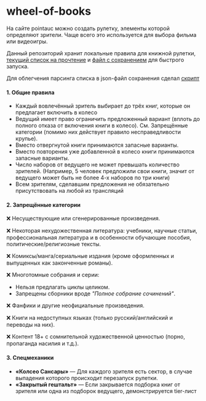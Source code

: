# wheel-of-books
На сайте pointauc можно создать рулетку, элементы которой определяют зрители. Чаще всего это используется для выбора фильма или видеоигры.

Данный репозиторий хранит локальные правила для книжной рулетки, [текущий список на прочтение](./books.md) и [файл с сохранением](./savefile.json) для быстрого запуска.

Для облегчения парсинга списка в json-файл сохранения сделал [скрипт](./saveFileGenerator.sh)

#### **1. Общие правила**  
- Каждый вовлечённый зритель выбирает до трёх книг, которые он предлагает включить в колесо
- Ведущий имеет право ограничить предложенный вариант (вплоть до полного отказа от включения книги в колесо).
См. Запрещённые категории (помимо них действует правило несправедливости крупье).
- Вместо отвергнутой книги принимаются запасные варианты.
- Вместо повторения уже добавленной в колесо книги принимаются запасные варианты.
- Число наборов от ведущего не может превышать количество зрителей. (Например, 5 человек предложили свои книги, значит от ведущего может быть не более 4-х наборов по три книги)
- Всем зрителям, сделавшим предложения не обязательно присутствовать на любой из трансляций


#### **2. Запрещённые категории**  
❌ Несуществующие или сгенерированные произведения.  

❌ Некоторая нехудожественная литература: учебники, научные статьи, профессиональная литература и в особенности обучающие пособия, политические/религиозные тексты.

❌ Комиксы/манга/сериальные издания (кроме оформленных и выпущенных как законченные романы).

❌ Многотомные собрания и серии:
  - Нельзя предлагать циклы целиком.  
  - Запрещены сборники вроде *"Полное собрание сочинений"*.

❌ Фанфики и другие неофициальные произведения.  

❌ Книги на недоступных языках (только русский/английский и переводы на них).  

❌ Контент 18+ с сомнительной художественной ценностью (порно, пропаганда насилия и т.д.).
 

#### **3. Спецмеханики** 
  - **«Колсео Сансары»** — Для каждого зрителя есть сектор, в случае выпадения которого происходит перезапуск рулетки.
  - **«Закрытый гештальт»** — Если закрывается подборка книг от зрителя или одна из подборок ведущего, демонстрируется tier-лист
